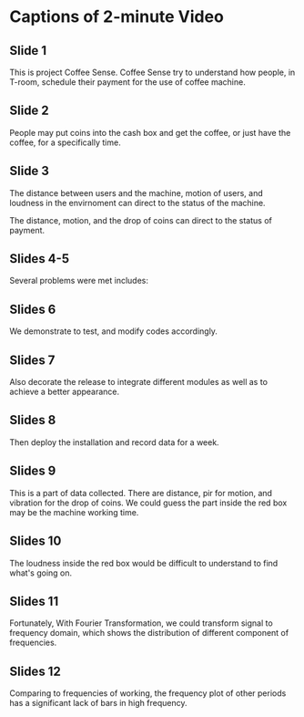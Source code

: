 # Captions of 2-minute Video

## Slide 1

This is project Coffee Sense. Coffee Sense try to understand how people, in T-room, schedule their payment for the use of coffee machine.

## Slide 2

People may put coins into the cash box and get the coffee, or just have the coffee, for a specifically time.

## Slide 3

The distance between users and the machine, motion of users, and loudness in the envirnoment can direct to the status of the machine.

The distance, motion, and the drop of coins can direct to the status of payment.

## Slides 4-5

Several problems were met includes: 

## Slides 6

We demonstrate to test, and modify codes accordingly.

## Slides 7

Also decorate the release to integrate different modules as well as to achieve a better appearance.

## Slides 8

Then deploy the installation and record data for a week.

## Slides 9

This is a part of data collected. There are distance, pir for motion, and vibration for the drop of coins. We could guess the part inside the red box may be the machine working time.

## Slides 10

The loudness inside the red box would be difficult to understand to find what's going on.

## Slides 11

Fortunately, With Fourier Transformation, we could transform signal to frequency domain, which shows the distribution of different component of frequencies.

## Slides 12

Comparing to frequencies of working, the frequency plot of other periods has a significant lack of bars in high frequency.